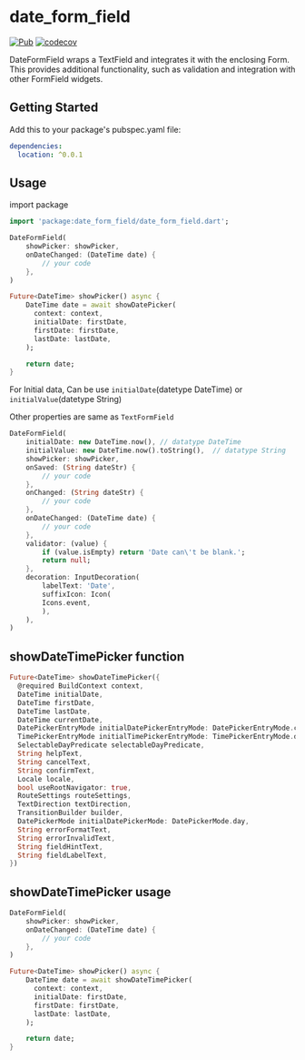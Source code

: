 # date_form_field

<a href="https://pub.dev/packages/bloc"><img src="https://img.shields.io/pub/v/bloc.svg" alt="Pub"></a>
[![codecov](https://codecov.io/gh/sanpyaelin/datetime_picker_formfield/branch/master/graph/badge.svg)](https://codecov.io/gh/sanpyaelin/datetime_picker_formfield)

DateFormField wraps a TextField and integrates it with the enclosing Form. This provides additional functionality, such as validation and integration with other FormField widgets.

## Getting Started 

Add this to your package's pubspec.yaml file:

```yml
dependencies:
  location: ^0.0.1
```

## Usage

import package
```dart
import 'package:date_form_field/date_form_field.dart';
```

```dart
DateFormField(
    showPicker: showPicker,
    onDateChanged: (DateTime date) {
        // your code
    },
)

Future<DateTime> showPicker() async {
    DateTime date = await showDatePicker(
      context: context,
      initialDate: firstDate,
      firstDate: firstDate,
      lastDate: lastDate,
    );

    return date;
}
```
For Initial data, Can be use ```initialDate```(datetype DateTime) or ```initialValue```(datetype String)

Other properties are same as ```TextFormField```

```dart
DateFormField(
    initialDate: new DateTime.now(), // datatype DateTime
    initialValue: new DateTime.now().toString(),  // datatype String 
    showPicker: showPicker,
    onSaved: (String dateStr) {
        // your code
    },
    onChanged: (String dateStr) {
        // your code
    },
    onDateChanged: (DateTime date) {
        // your code
    },
    validator: (value) {
        if (value.isEmpty) return 'Date can\'t be blank.';
        return null;
    },
    decoration: InputDecoration(
        labelText: 'Date',
        suffixIcon: Icon(
        Icons.event,
        ),
    ),
)

```

## showDateTimePicker function

```dart
Future<DateTime> showDateTimePicker({
  @required BuildContext context,
  DateTime initialDate,
  DateTime firstDate,
  DateTime lastDate,
  DateTime currentDate,
  DatePickerEntryMode initialDatePickerEntryMode: DatePickerEntryMode.calendar,
  TimePickerEntryMode initialTimePickerEntryMode: TimePickerEntryMode.dial,
  SelectableDayPredicate selectableDayPredicate,
  String helpText,
  String cancelText,
  String confirmText,
  Locale locale,
  bool useRootNavigator: true,
  RouteSettings routeSettings,
  TextDirection textDirection,
  TransitionBuilder builder,
  DatePickerMode initialDatePickerMode: DatePickerMode.day,
  String errorFormatText,
  String errorInvalidText,
  String fieldHintText,
  String fieldLabelText,
})
```

## showDateTimePicker usage

```dart
DateFormField(
    showPicker: showPicker,
    onDateChanged: (DateTime date) {
        // your code
    },
)

Future<DateTime> showPicker() async {
    DateTime date = await showDateTimePicker(
      context: context,
      initialDate: firstDate,
      firstDate: firstDate,
      lastDate: lastDate,
    );

    return date;
}
```